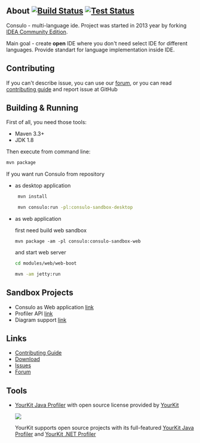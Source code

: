 ## About [![Build Status](https://img.shields.io/jenkins/s/https/ci.consulo.io/job/consulo.svg?style=flat-square)](https://ci.consulo.io/job/consulo/) [![Test Status](https://img.shields.io/jenkins/t/https/ci.consulo.io/job/consulo.svg?style=flat-square)](https://ci.consulo.io/job/consulo/)

Consulo - multi-language ide. Project was started in 2013 year by forking [IDEA Community Edition](https://github.com/JetBrains/intellij-community).

Main goal - create **open** IDE where you don't need select IDE for different languages. Provide standart for language implementation inside IDE.

## Contributing

If you can't describe issue, you can use our [forum](https://discuss.consulo.io/), or you can read [contributing guide](https://github.com/consulo/consulo/blob/master/CONTRIBUTING.md)  and report issue at GitHub

## Building & Running

First of all, you need those tools:

 * Maven 3.3+
 * JDK 1.8

Then execute from command line:

```sh
mvn package
```

If you want run Consulo from repository
 * as desktop application

   ```sh
    mvn install

    mvn consulo:run -pl:consulo-sandbox-desktop
   ```

 * as web application

   first need build web sandbox
   ```
   mvn package -am -pl consulo:consulo-sandbox-web
   ```
   and start web server

   ```sh
   cd modules/web/web-boot

   mvn -am jetty:run
   ```

## Sandbox Projects

 * Consulo as Web application [link](https://github.com/consulo/consulo/tree/maven-new/modules/web)
 * Profiler API [link](https://github.com/consulo/profiler-sandbox)
 * Diagram support [link](https://github.com/consulo/consulo/tree/master/modules/independent/graph-api)

## Links

* [Contributing Guide](https://github.com/consulo/consulo/blob/master/CONTRIBUTING.md)
* [Download](https://github.com/consulo/consulo/wiki/Downloads)
* [Issues](https://github.com/consulo/consulo/issues)
* [Forum](https://discuss.consulo.io/)


## Tools

 *  [YourKit Java Profiler](https://www.yourkit.com/java/profiler) with open source license provided by [YourKit](https://www.yourkit.com/)

    ![](https://www.yourkit.com/images/yklogo.png)

    YourKit supports open source projects with its full-featured  [YourKit Java Profiler](https://www.yourkit.com/java/profiler/) and [YourKit .NET Profiler](https://www.yourkit.com/.net/profiler/)